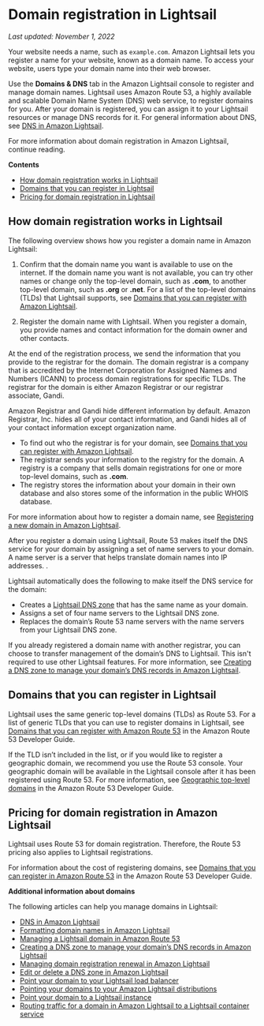 # Domain registration in Lightsail<a name="amazon-lightsail-domain-registration"></a>

 *Last updated: November 1, 2022* 

Your website needs a name, such as `example.com`\. Amazon Lightsail lets you register a name for your website, known as a domain name\. To access your website, users type your domain name into their web browser\.

Use the **Domains & DNS** tab in the Amazon Lightsail console to register and manage domain names\. Lightsail uses Amazon Route 53, a highly available and scalable Domain Name System \(DNS\) web service, to register domains for you\. After your domain is registered, you can assign it to your Lightsail resources or manage DNS records for it\. For general information about DNS, see [DNS in Amazon Lightsail](understanding-dns-in-amazon-lightsail.md)\.

For more information about domain registration in Amazon Lightsail, continue reading\.

**Contents**
+ [How domain registration works in Lightsail](#how-registration-works)
+ [Domains that you can register in Lightsail](#domains-register)
+ [Pricing for domain registration in Lightsail](#domain-pricing)

## How domain registration works in Lightsail<a name="how-registration-works"></a>

The following overview shows how you register a domain name in Amazon Lightsail:

1. Confirm that the domain name you want is available to use on the internet\. If the domain name you want is not available, you can try other names or change only the top\-level domain, such as **\.com**, to another top\-level domain, such as **\.org** or **\.net**\. For a list of the top\-level domains \(TLDs\) that Lightsail supports, see [Domains that you can register with Amazon Lightsail](#domains-register)\.

1. Register the domain name with Lightsail\. When you register a domain, you provide names and contact information for the domain owner and other contacts\.

At the end of the registration process, we send the information that you provide to the registrar for the domain\. The domain registrar is a company that is accredited by the Internet Corporation for Assigned Names and Numbers \(ICANN\) to process domain registrations for specific TLDs\. The registrar for the domain is either Amazon Registrar or our registrar associate, Gandi\. 

Amazon Registrar and Gandi hide different information by default\. Amazon Registrar, Inc\. hides all of your contact information, and Gandi hides all of your contact information except organization name\.
+ To find out who the registrar is for your domain, see [Domains that you can register with Amazon Lightsail](#domains-register)\.
+ The registrar sends your information to the registry for the domain\. A registry is a company that sells domain registrations for one or more top\-level domains, such as **\.com**\.
+ The registry stores the information about your domain in their own database and also stores some of the information in the public WHOIS database\. 

For more information about how to register a domain name, see [Registering a new domain in Amazon Lightsail](amazon-lightsail-register-new-domain.md)\.

After you register a domain using Lightsail, Route 53 makes itself the DNS service for your domain by assigning a set of name servers to your domain\. A name server is a server that helps translate domain names into IP addresses\. \.

Lightsail automatically does the following to make itself the DNS service for the domain:
+ Creates a [Lightsail DNS zone](understanding-dns-in-amazon-lightsail.md) that has the same name as your domain\.
+ Assigns a set of four name servers to the Lightsail DNS zone\. 
+ Replaces the domain’s Route 53 name servers with the name servers from your Lightsail DNS zone\.

If you already registered a domain name with another registrar, you can choose to transfer management of the domain’s DNS to Lightsail\. This isn't required to use other Lightsail features\. For more information, see [Creating a DNS zone to manage your domain’s DNS records in Amazon Lightsail](lightsail-how-to-create-dns-entry.md)\.

## Domains that you can register in Lightsail<a name="domains-register"></a>

Lightsail uses the same generic top\-level domains \(TLDs\) as Route 53\. For a list of generic TLDs that you can use to register domains in Lightsail, see [Domains that you can register with Amazon Route 53](https://docs.aws.amazon.com/Route53/latest/DeveloperGuide/registrar-tld-list.html#registrar-tld-list-index-generic) in the Amazon Route 53 Developer Guide\.

If the TLD isn’t included in the list, or if you would like to register a geographic domain, we recommend you use the Route 53 console\. Your geographic domain will be available in the Lightsail console after it has been registered using Route 53\. For more information, see [Geographic top\-level domains](https://docs.aws.amazon.com/Route53/latest/DeveloperGuide/registrar-tld-list.html#registrar-tld-list-index-geographic) in the Amazon Route 53 Developer Guide\.

## Pricing for domain registration in Amazon Lightsail<a name="domain-pricing"></a>

Lightsail uses Route 53 for domain registration\. Therefore, the Route 53 pricing also applies to Lightsail registrations\.

For information about the cost of registering domains, see [Domains that you can register in Amazon Route 53](https://docs.aws.amazon.com/Route53/latest/DeveloperGuide/registrar-tld-list.html) in the Amazon Route 53 Developer Guide\.

**Additional information about domains**

The following articles can help you manage domains in Lightsail:
+ [DNS in Amazon Lightsail](understanding-dns-in-amazon-lightsail.md)
+ [Formatting domain names in Amazon Lightsail](amazon-lightsail-domain-name-format.md)
+ [Managing a Lightsail domain in Amazon Route 53](amazon-lightsail-manage-domain-advanced.md)
+ [Creating a DNS zone to manage your domain’s DNS records in Amazon Lightsail](lightsail-how-to-create-dns-entry.md)
+ [Managing domain registration renewal in Amazon Lightsail](amazon-lightsail-domain-manage-auto-renew.md)
+ [Edit or delete a DNS zone in Amazon Lightsail](amazon-lightsail-edit-or-delete-a-dns-zone.md)
+ [Point your domain to your Lightsail load balancer](add-alias-record-for-lightsail-load-balancer.md)
+ [Pointing your domains to your Amazon Lightsail distributions](amazon-lightsail-point-domain-to-distribution.md)
+ [Point your domain to a Lightsail instance](amazon-lightsail-routing-to-instance.md)
+ [Routing traffic for a domain in Amazon Lightsail to a Lightsail container service](amazon-lightsail-point-domain-to-container-service.md)
